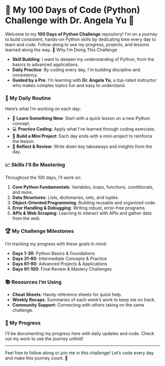 # 🌟 My 100 Days of Code (Python) Challenge with Dr. Angela Yu 🌟

Welcome to my **100 Days of Python Challenge** repository! I'm on a journey to build consistent, hands-on Python skills by dedicating time every day to learn and code. Follow along to see my progress, projects, and lessons learned along the way.
🐍 Why I’m Doing This Challenge

 -   **Skill Building**: I want to deepen my understanding of Python, from the basics to advanced applications.
 -   **Daily Practice**: By coding every day, I'm building discipline and consistency.
 -   **Guided by a Pro**: I’m learning with **Dr. Angela Yu**, a top-rated instructor who makes complex topics fun and easy to understand.

### 📅 My Daily Routine

Here’s what I’m working on each day:

 -   📘 **Learn Something New**: Start with a quick lesson on a new Python concept.
 -   💻 **Practice Coding**: Apply what I’ve learned through coding exercises.
 -   🚀 **Build a Mini Project**: Each day ends with a mini-project to reinforce the lesson.
 -   📒 **Reflect & Review**: Write down key takeaways and insights from the day.

### 📈 Skills I’ll Be Mastering

Throughout the 100 days, I’ll work on:

 1.   **Core Python Fundamentals**: Variables, loops, functions, conditionals, and more.
 2.   **Data Structures**: Lists, dictionaries, sets, and tuples.
 3.   **Object-Oriented Programming**: Building reusable and organized code.
 4.  **Error Handling & Debugging**: Writing robust, error-free programs.
 5.   **APIs & Web Scraping**: Learning to interact with APIs and gather data from the web.

### 🏆 My Challenge Milestones

I’m tracking my progress with these goals in mind:

 -  **Days 1-30**: Python Basics & Foundations
 -  **Days 31-60**: Intermediate Concepts & Practice
 -  **Days 61-90**: Advanced Projects & Applications
 -  **Days 91-100**: Final Review & Mastery Challenges

### 📚 Resources I’m Using
																	
 -   **Cheat Sheets**: Handy reference sheets for quick help.
 -   **Weekly Recaps**: Summaries of each week’s work to keep me on track.
 -   **Community Support**: Connecting with others taking on the same challenge.

### 📝 My Progress

I’ll be documenting my progress here with daily updates and code. Check out my work to see the journey unfold!

-------

Feel free to follow along or join me in this challenge! Let’s code every day and make this journey count. 🎉
